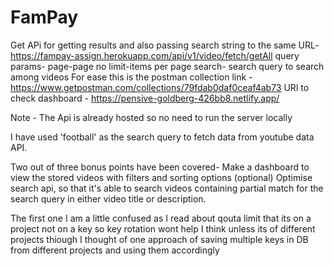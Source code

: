 # FamPay

Get APi for getting results and also passing search string to the same 
URL- https://fampay-assign.herokuapp.com/api/v1/video/fetch/getAll
query params-
    page-page no
    limit-items per page
    search- search query to search among videos
For ease this is the postman collection link -https://www.getpostman.com/collections/79fdab0daf0ceaf4ab73
URl to check dashboard - https://pensive-goldberg-426bb8.netlify.app/

Note - 
  The Api is already hosted so no need to run the server locally

  I have used 'football' as the search query to fetch data from youtube data API.

  Two out of three bonus points have been covered-
    Make a dashboard to view the stored videos with filters and sorting options (optional)
    Optimise search api, so that it's able to search videos containing partial match for the search query in either video title or description.
  
  The first one I am a little confused as I read about qouta limit that its on a project not on a key so key rotation wont help I think unless its of different projects thiough I thought of one approach of saving multiple keys in DB from different projects and using them accordingly 
  